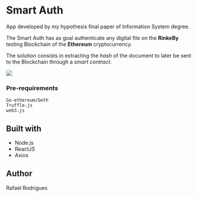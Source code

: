 # Smart Auth

App developed by my hypothesis final paper of Information System degree.

The Smart Auth has as goal authenticate any digital file on the **RinkeBy** testing Blockchain of the **Ethereum** cryptocurrency.

The solution consists in extracting the *hash* of the document to later be sent to the Blockchain through a *smart contract*.

![](smartAuth.png)

### Pre-requirements

```
Go-ethereum/Geth
Truffle.js
web3.js
```

## Built with

* Node.js
* ReactJS
* Axios

## Author

Rafael Rodrigues
